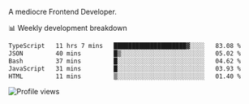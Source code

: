 A mediocre Frontend Developer.

📊 Weekly development breakdown
<!--START_SECTION:waka-->

```txt
TypeScript   11 hrs 7 mins   ████████████████████▓░░░░   83.08 %
JSON         40 mins         █▒░░░░░░░░░░░░░░░░░░░░░░░   05.02 %
Bash         37 mins         █░░░░░░░░░░░░░░░░░░░░░░░░   04.62 %
JavaScript   31 mins         █░░░░░░░░░░░░░░░░░░░░░░░░   03.93 %
HTML         11 mins         ▒░░░░░░░░░░░░░░░░░░░░░░░░   01.40 %
```

<!--END_SECTION:waka-->

<img src="https://gpvc.arturio.dev/iqbalfasri" alt="Profile views"/>
